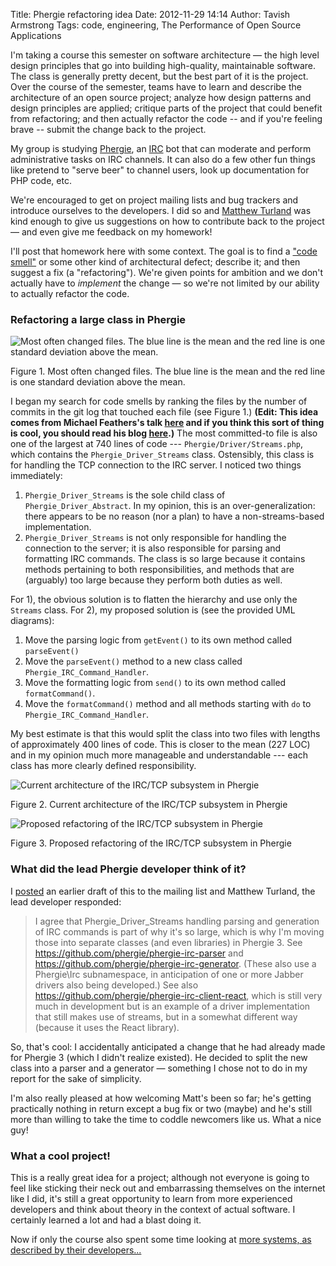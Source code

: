 Title: Phergie refactoring idea
Date: 2012-11-29 14:14
Author: Tavish Armstrong
Tags: code, engineering, The Performance of Open Source Applications

I'm taking a course this semester on software architecture — the high
level design principles that go into building high-quality, maintainable
software. The class is generally pretty decent, but the best part of it
is the project. Over the course of the semester, teams have to learn and
describe the architecture of an open source project; analyze how design
patterns and design principles are applied; critique parts of the
project that could benefit from refactoring; and then actually refactor
the code -- and if you're feeling brave -- submit the change back to the
project.

My group is studying [Phergie](http://phergie.org/), an
[IRC](http://en.wikipedia.org/wiki/Internet_Relay_Chat) bot that can
moderate and perform administrative tasks on IRC channels. It can also
do a few other fun things like pretend to "serve beer" to channel users,
look up documentation for PHP code, etc.

We're encouraged to get on project mailing lists and bug trackers and
introduce ourselves to the developers. I did so and [Matthew
Turland](https://groups.google.com/forum/?fromgroups=#!topic/phergie/pb9IuHdAOhE/discussion)
was kind enough to give us suggestions on how to contribute back to the
project — and even give me feedback on my homework!

I'll post that homework here with some context. The goal is to find a
["code smell"](http://en.wikipedia.org/wiki/Code_smell) or some other
kind of architectural defect; describe it; and then suggest a fix (a
"refactoring"). We're given points for ambition and we don't actually
have to *implement* the change — so we're not limited by our ability to
actually refactor the code.

### Refactoring a large class in Phergie

![Most often changed files. The blue line is the mean and the red line
is one standard deviation above the
mean.](http://tavisharmstrong.com/static/phergie/commits.png)

Figure 1. Most often changed files. The blue line is the mean and the
red line is one standard deviation above the mean.

I began my search for code smells by ranking the files by the number of
commits in the git log that touched each file (see Figure 1.) **(Edit:
This idea comes from Michael Feathers's talk
[here](http://www.youtube.com/watch?v=0eAhzJ_KM-Q) and if you think this
sort of thing is cool, you should read his blog
[here](http://michaelfeathers.typepad.com/).)** The most committed-to
file is also one of the largest at 740 lines of code ---
`Phergie/Driver/Streams.php`, which contains the
`Phergie_Driver_Streams` class. Ostensibly, this class is for handling
the TCP connection to the IRC server. I noticed two things immediately:

1.  `Phergie_Driver_Streams` is the sole child class of
    `Phergie_Driver_Abstract`. In my opinion, this is an
    over-generalization: there appears to be no reason (nor a plan) to
    have a non-streams-based implementation.
2.  `Phergie_Driver_Streams` is not only responsible for handling the
    connection to the server; it is also responsible for parsing and
    formatting IRC commands. The class is so large because it contains
    methods pertaining to both responsibilities, and methods that are
    (arguably) too large because they perform both duties as well.

For 1), the obvious solution is to flatten the hierarchy and use only
the `Streams` class. For 2), my proposed solution is (see the provided
UML diagrams):

1.  Move the parsing logic from `getEvent()` to its own method called
    `parseEvent()`
2.  Move the `parseEvent()` method to a new class called
    `Phergie_IRC_Command_Handler`.
3.  Move the formatting logic from `send()` to its own method called
    `formatCommand()`.
4.  Move the `formatCommand()` method and all methods starting with `do`
    to `Phergie_IRC_Command_Handler`.

My best estimate is that this would split the class into two files with
lengths of approximately 400 lines of code. This is closer to the mean
(227 LOC) and in my opinion much more manageable and understandable ---
each class has more clearly defined responsibility.

![Current architecture of the IRC/TCP subsystem in
Phergie](http://tavisharmstrong.com/static/phergie/refactor-1.png)

Figure 2. Current architecture of the IRC/TCP subsystem in Phergie

![Proposed refactoring of the IRC/TCP subsystem in
Phergie](http://tavisharmstrong.com/static/phergie/refactor-2.png)

Figure 3. Proposed refactoring of the IRC/TCP subsystem in Phergie

### What did the lead Phergie developer think of it?

I
[posted](https://groups.google.com/forum/?fromgroups=#!topic/phergie/pb9IuHdAOhE)
an earlier draft of this to the mailing list and Matthew Turland, the
lead developer responded:

> I agree that Phergie\_Driver\_Streams handling parsing and generation
> of IRC commands is part of why it's so large, which is why I'm moving
> those into separate classes (and even libraries) in Phergie 3. See
> https://github.com/phergie/phergie-irc-parser and
> https://github.com/phergie/phergie-irc-generator. (These also use a
> Phergie\\Irc subnamespace, in anticipation of one or more Jabber
> drivers also being developed.) See also
> https://github.com/phergie/phergie-irc-client-react, which is still
> very much in development but is an example of a driver implementation
> that still makes use of streams, but in a somewhat different way
> (because it uses the React library).

So, that's cool: I accidentally anticipated a change that he had already
made for Phergie 3 (which I didn't realize existed). He decided to split
the new class into a parser and a generator — something I chose not to
do in my report for the sake of simplicity.

I'm also really pleased at how welcoming Matt's been so far; he's
getting practically nothing in return except a bug fix or two (maybe)
and he's still more than willing to take the time to coddle newcomers
like us. What a nice guy!

### What a cool project!

This is a really great idea for a project; although not everyone is
going to feel like sticking their neck out and embarrassing themselves
on the internet like I did, it's still a great opportunity to learn from
more experienced developers and think about theory in the context of
actual software. I certainly learned a lot and had a blast doing it.

Now if only the course also spent some time looking at [more systems, as
described by their developers...](http://aosabook.org)
